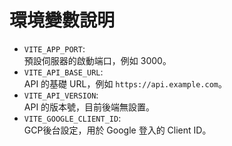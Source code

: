 # 環境變數說明

- `VITE_APP_PORT`:  
  預設伺服器的啟動端口，例如 3000。
- `VITE_API_BASE_URL`:  
  API 的基礎 URL，例如 `https://api.example.com`。
- `VITE_API_VERSION`:  
  API 的版本號，目前後端無設置。
- `VITE_GOOGLE_CLIENT_ID`:  
  GCP後台設定，用於 Google 登入的 Client ID。